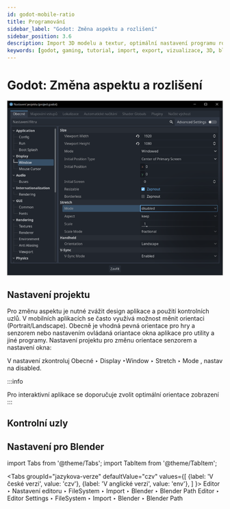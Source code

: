 ```yaml
---
id: godot-mobile-ratio
title: Programování
sidebar_label: "Godot: Změna aspektu a rozlišení"
sidebar_position: 3.6
description: Import 3D modelu a textur, optimální nastavení programu rozlišení Godot pro programování her
keywords: [godot, gaming, tutorial, import, export, vizualizace, 3D, blender, blender3d, instalace, nastavení, digitální modelování]
---
```


# Godot: Změna aspektu a rozlišení

![image](./images/aspectgodot.png)


## Nastavení projektu

Pro změnu aspektu je nutné zvážit design aplikace a použití kontrolních uzlů. V mobilních aplikacích se často využívá možnost měnit orientaci (Portrait/Landscape). Obecně je vhodná pevná orientace pro hry a senzorem nebo nastavením ovládaná oriantace okna aplikace pro utility a jiné programy. Nastavení projektu pro změnu orientace senzorem a nastavení okna:

V nastavení zkontroluj Obecné ‣ Display ‣Window ‣ Stretch ‣ Mode , nastav na disabled.

:::info

Pro interaktivní aplikace se doporučuje zvolit optimální orientace zobrazení
:::

## Kontrolní uzly 


## Nastavení pro Blender

import Tabs from '@theme/Tabs';
import TabItem from '@theme/TabItem';

<Tabs
  groupId="jazykova-verze"
  defaultValue="czv"
  values={[
    {label: 'V české verzi', value: 'czv'},
    {label: 'V anglické verzi', value: 'env'},
  ]
}>
<TabItem value="czv">Editor ‣ Nastavení editoru ‣ FileSystem ‣ Import ‣ Blender ‣ Blender Path</TabItem>
<TabItem value="env">Editor ‣ Editor Settings ‣ FileSystem ‣ Import ‣ Blender ‣ Blender Path</TabItem>
</Tabs>







